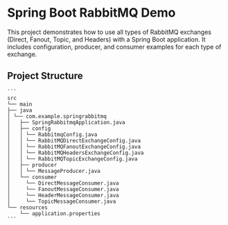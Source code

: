 # Spring Boot RabbitMQ Demo

This project demonstrates how to use all types of RabbitMQ exchanges (Direct, Fanout, Topic, and Headers) 
with a Spring Boot application. It includes configuration, producer, and consumer examples for each 
type of exchange.

## Project Structure
    ```
    src
    └── main
    ├── java
    │ └── com.example.springrabbitmq
    │   ├── SpringRabbitmqApplication.java
    │   ├── config
    │   │ └── RabbitmqConfig.java
    │   │ └── RabbitMQDirectExchangeConfig.java
    │   │ └── RabbitMQFanoutExchangeConfig.java
    │   │ └── RabbitMQHeadersExchangeConfig.java
    │   │ └── RabbitMQTopicExchangeConfig.java
    │   ├── producer
    │   │ └── MessageProducer.java
    │   └── consumer
    │     └── DirectMessageConsumer.java
    │     └── FanoutMessageConsumer.java
    │     └── HeaderMessageConsumer.java
    │     └── TopicMessageConsumer.java
    └── resources
        └── application.properties
    ```